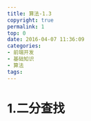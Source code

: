 ```yaml
---
title: 算法-1.3
copyright: true
permalink: 1
top: 0
date: 2016-04-07 11:36:09
categories:
- 前端开发
- 基础知识
- 算法
tags:
---
```


# 1.二分查找
